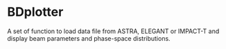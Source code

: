 # BDplotter
A set of function to load data file from ASTRA, ELEGANT or IMPACT-T and display
beam parameters and phase-space distributions. 

